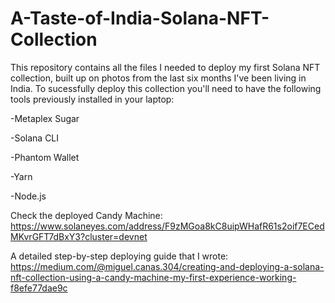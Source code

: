 # A-Taste-of-India-Solana-NFT-Collection
This repository contains all the files I needed to deploy my first Solana NFT collection, built up on photos from the last six months I've been living in India.
To sucessfully deploy this collection you'll need to have the following tools previously installed in your laptop:

-Metaplex Sugar

-Solana CLI

-Phantom Wallet

-Yarn

-Node.js

Check the deployed Candy Machine: https://www.solaneyes.com/address/F9zMGoa8kC8uipWHafR61s2oif7ECedMKvrGFT7dBxY3?cluster=devnet

A detailed step-by-step deploying guide that I wrote: https://medium.com/@miguel.canas.304/creating-and-deploying-a-solana-nft-collection-using-a-candy-machine-my-first-experience-working-f8efe77dae9c

